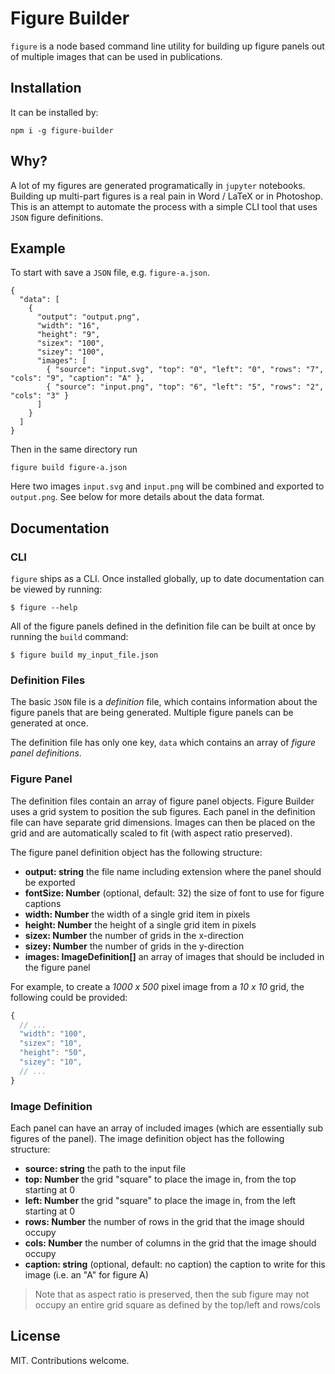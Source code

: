 # Figure Builder

`figure` is a node based command line utility for building up figure panels out of multiple images
that can be used in publications.

## Installation

It can be installed by:

    npm i -g figure-builder

## Why?

A lot of my figures are generated programatically in `jupyter` notebooks. Building up multi-part
figures is a real pain in Word / LaTeX or in Photoshop. This is an attempt to automate the process
with a simple CLI tool that uses `JSON` figure definitions.

## Example

To start with save a `JSON` file, e.g. `figure-a.json`.

    {
      "data": [
        {
          "output": "output.png",
          "width": "16",
          "height": "9",
          "sizex": "100",
          "sizey": "100",
          "images": [
            { "source": "input.svg", "top": "0", "left": "0", "rows": "7", "cols": "9", "caption": "A" },
            { "source": "input.png", "top": "6", "left": "5", "rows": "2", "cols": "3" }
          ]
        }
      ]
    }

Then in the same directory run

    figure build figure-a.json

Here two images `input.svg` and `input.png` will be combined and exported to `output.png`. See below for more
details about the data format.

## Documentation

### CLI

`figure` ships as a CLI. Once installed globally, up to date documentation can be viewed by running:

```shell
$ figure --help
```

All of the figure panels defined in the definition file can be built at once by running the `build` command:

```shell
$ figure build my_input_file.json
```

### Definition Files

The basic `JSON` file is a *definition* file, which contains information about the figure panels that are
being generated. Multiple figure panels can be generated at once.

The definition file has only one key, `data` which contains an array of *figure panel definitions*.

### Figure Panel

The definition files contain an array of figure panel objects. Figure Builder uses a grid system to
position the sub figures. Each panel in the definition file can have separate grid dimensions. Images
can then be placed on the grid and are automatically scaled to fit (with aspect ratio preserved).

The figure panel definition object has the following structure:

- **output: string** the file name including extension where the panel should be exported
- **fontSize: Number** (optional, default: 32) the size of font to use for figure captions
- **width: Number** the width of a single grid item in pixels
- **height: Number** the height of a single grid item in pixels
- **sizex: Number** the number of grids in the x-direction
- **sizey: Number** the number of grids in the y-direction
- **images: ImageDefinition[]** an array of images that should be included in the figure panel

For example, to create a *1000 x 500* pixel image from a *10 x 10* grid, the following could be provided:

```js
{
  // ...
  "width": "100",
  "sizex": "10",
  "height": "50",
  "sizey": "10",
  // ...
}
```

### Image Definition

Each panel can have an array of included images (which are essentially sub figures of the panel). The image
definition object has the following structure:

- **source: string** the path to the input file
- **top: Number** the grid "square" to place the image in, from the top starting at 0
- **left: Number** the grid "square" to place the image in, from the left starting at 0
- **rows: Number** the number of rows in the grid that the image should occupy
- **cols: Number** the number of columns in the grid that the image should occupy
- **caption: string** (optional, default: no caption) the caption to write for this image (i.e. an "A" for figure A)

> Note that as aspect ratio is preserved, then the sub figure may not occupy an entire grid square as
> defined by the top/left and rows/cols

## License

MIT. Contributions welcome.